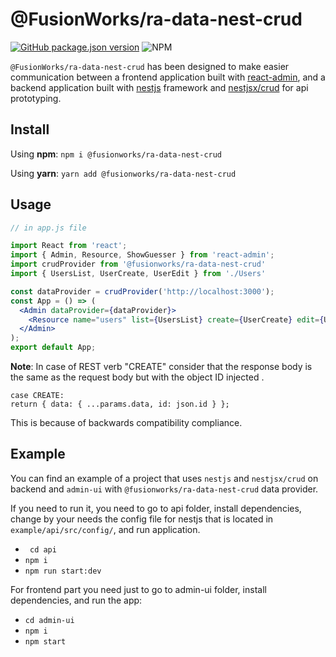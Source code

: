 # @FusionWorks/ra-data-nest-crud

[![GitHub package.json version](https://img.shields.io/github/package-json/v/FusionWorks/react-admin-nestjsx-crud-dataprovider.svg?label=Version)](https://github.com/FusionWorks/react-admin-nestjsx-crud-dataprovider) 
![NPM](https://img.shields.io/npm/l/@fusionworks/ra-data-nest-crud.svg)



```@FusionWorks/ra-data-nest-crud``` has been designed to make easier communication between a frontend application built with [react-admin](https://github.com/marmelab/react-admin),
and a backend application built with [nestjs](https://github.com/nestjs/nest) framework and [nestjsx/crud](https://github.com/nestjsx/crud) for api prototyping.

## Install

Using **npm**:
```npm i @fusionworks/ra-data-nest-crud```

Using **yarn**:
```yarn add @fusionworks/ra-data-nest-crud```


## Usage

```jsx
// in app.js file

import React from 'react';
import { Admin, Resource, ShowGuesser } from 'react-admin';
import crudProvider from '@fusionworks/ra-data-nest-crud'
import { UsersList, UserCreate, UserEdit } from './Users'

const dataProvider = crudProvider('http://localhost:3000');
const App = () => (
  <Admin dataProvider={dataProvider}>
    <Resource name="users" list={UsersList} create={UserCreate} edit={UserEdit} show={ShowGuesser} />
  </Admin>
);
export default App;
```

**Note**: In case of REST verb "CREATE" consider that the response body is the same as the request body but with the object ID injected .
```
case CREATE:
return { data: { ...params.data, id: json.id } };
```
This is because of backwards compatibility compliance.

## Example
You can find an example of a project that uses ```nestjs``` and ```nestjsx/crud``` on backend and ```admin-ui``` with ```@fusionworks/ra-data-nest-crud``` data provider.

If you need to run it, you need to go to api folder, install dependencies,
change by your needs the config file for nestjs that is located in ```example/api/src/config/```, and run application.
- ```  cd api ```
- ``` npm i ```
- ```npm run start:dev```

For frontend part you need just to go to admin-ui folder, install dependencies, and run the app:
- ``` cd admin-ui ```
- ``` npm i ```
- ``` npm start ```